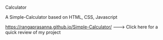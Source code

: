 Calculator

A Simple-Calculator based on HTML, CSS, Javascript

https://rangaprasanna.github.io/Simple-Calculator/ ---> Click here for a quick review of my project
